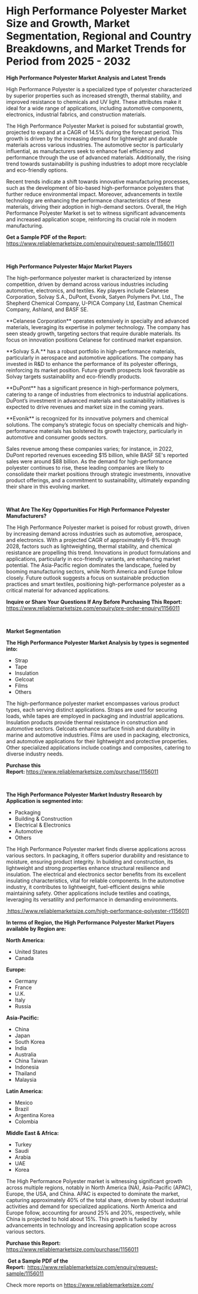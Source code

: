 <p><h1>High Performance Polyester Market Size and Growth, Market Segmentation, Regional and Country Breakdowns, and Market Trends for Period from 2025 -  2032</h1></p><p><strong>High Performance Polyester Market Analysis and Latest Trends</strong></p>
<p><p>High Performance Polyester is a specialized type of polyester characterized by superior properties such as increased strength, thermal stability, and improved resistance to chemicals and UV light. These attributes make it ideal for a wide range of applications, including automotive components, electronics, industrial fabrics, and construction materials. </p><p>The High Performance Polyester Market is poised for substantial growth, projected to expand at a CAGR of 14.5% during the forecast period. This growth is driven by the increasing demand for lightweight and durable materials across various industries. The automotive sector is particularly influential, as manufacturers seek to enhance fuel efficiency and performance through the use of advanced materials. Additionally, the rising trend towards sustainability is pushing industries to adopt more recyclable and eco-friendly options.</p><p>Recent trends indicate a shift towards innovative manufacturing processes, such as the development of bio-based high-performance polyesters that further reduce environmental impact. Moreover, advancements in textile technology are enhancing the performance characteristics of these materials, driving their adoption in high-demand sectors. Overall, the High Performance Polyester Market is set to witness significant advancements and increased application scope, reinforcing its crucial role in modern manufacturing.</p></p>
<p><strong>Get a Sample PDF of the Report:&nbsp;</strong> <a href="https://www.reliablemarketsize.com/enquiry/request-sample/1156011?utm_campaign=3525&utm_medium=2&utm_source=Github&utm_content=ia&utm_term=01042025&utm_id=high-performance-polyester">https://www.reliablemarketsize.com/enquiry/request-sample/1156011</a></p>
<p>&nbsp;</p>
<p><strong>High Performance Polyester Major Market Players</strong></p>
<p><p>The high-performance polyester market is characterized by intense competition, driven by demand across various industries including automotive, electronics, and textiles. Key players include Celanese Corporation, Solvay S.A., DuPont, Evonik, Satyen Polymers Pvt. Ltd., The Shepherd Chemical Company, U-PICA Company Ltd, Eastman Chemical Company, Ashland, and BASF SE.</p><p>**Celanese Corporation** operates extensively in specialty and advanced materials, leveraging its expertise in polymer technology. The company has seen steady growth, targeting sectors that require durable materials. Its focus on innovation positions Celanese for continued market expansion.</p><p>**Solvay S.A.** has a robust portfolio in high-performance materials, particularly in aerospace and automotive applications. The company has invested in R&D to enhance the performance of its polyester offerings, reinforcing its market position. Future growth prospects look favorable as Solvay targets sustainability and eco-friendly products.</p><p>**DuPont** has a significant presence in high-performance polymers, catering to a range of industries from electronics to industrial applications. DuPont’s investment in advanced materials and sustainability initiatives is expected to drive revenues and market size in the coming years.</p><p>**Evonik** is recognized for its innovative polymers and chemical solutions. The company’s strategic focus on specialty chemicals and high-performance materials has bolstered its growth trajectory, particularly in automotive and consumer goods sectors.</p><p>Sales revenue among these companies varies; for instance, in 2022, DuPont reported revenues exceeding $15 billion, while BASF SE's reported sales were around $88 billion. As the demand for high-performance polyester continues to rise, these leading companies are likely to consolidate their market positions through strategic investments, innovative product offerings, and a commitment to sustainability, ultimately expanding their share in this evolving market.</p></p>
<p>&nbsp;</p>
<p><strong>What Are The Key Opportunities For High Performance Polyester Manufacturers?</strong></p>
<p><p>The High Performance Polyester market is poised for robust growth, driven by increasing demand across industries such as automotive, aerospace, and electronics. With a projected CAGR of approximately 6-8% through 2028, factors such as lightweighting, thermal stability, and chemical resistance are propelling this trend. Innovations in product formulations and applications, particularly in eco-friendly variants, are enhancing market potential. The Asia-Pacific region dominates the landscape, fueled by booming manufacturing sectors, while North America and Europe follow closely. Future outlook suggests a focus on sustainable production practices and smart textiles, positioning high-performance polyester as a critical material for advanced applications.</p></p>
<p><strong>Inquire or Share Your Questions If Any Before Purchasing This Report:</strong> <a href="https://www.reliablemarketsize.com/enquiry/pre-order-enquiry/1156011?utm_campaign=3525&utm_medium=2&utm_source=Github&utm_content=ia&utm_term=01042025&utm_id=high-performance-polyester">https://www.reliablemarketsize.com/enquiry/pre-order-enquiry/1156011</a></p>
<p>&nbsp;</p>
<p><strong>Market Segmentation</strong></p>
<p><strong>The High Performance Polyester Market Analysis by types is segmented into:</strong></p>
<p><ul><li>Strap</li><li>Tape</li><li>Insulation</li><li>Gelcoat</li><li>Films</li><li>Others</li></ul></p>
<p><p>The high-performance polyester market encompasses various product types, each serving distinct applications. Straps are used for securing loads, while tapes are employed in packaging and industrial applications. Insulation products provide thermal resistance in construction and automotive sectors. Gelcoats enhance surface finish and durability in marine and automotive industries. Films are used in packaging, electronics, and automotive applications for their lightweight and protective properties. Other specialized applications include coatings and composites, catering to diverse industry needs.</p></p>
<p><strong>Purchase this Report:&nbsp;</strong><a href="https://www.reliablemarketsize.com/purchase/1156011?utm_campaign=3525&utm_medium=2&utm_source=Github&utm_content=ia&utm_term=01042025&utm_id=high-performance-polyester">https://www.reliablemarketsize.com/purchase/1156011</a></p>
<p>&nbsp;</p>
<p><strong>The High Performance Polyester Market Industry Research by Application is segmented into:</strong></p>
<p><ul><li>Packaging</li><li>Building & Construction</li><li>Electrical & Electronics</li><li>Automotive</li><li>Others</li></ul></p>
<p><p>The High Performance Polyester market finds diverse applications across various sectors. In packaging, it offers superior durability and resistance to moisture, ensuring product integrity. In building and construction, its lightweight and strong properties enhance structural resilience and insulation. The electrical and electronics sector benefits from its excellent insulating characteristics, vital for reliable components. In the automotive industry, it contributes to lightweight, fuel-efficient designs while maintaining safety. Other applications include textiles and coatings, leveraging its versatility and performance in demanding environments.</p></p>
<p><a href="https://www.reliablemarketsize.com/high-performance-polyester-r1156011?utm_campaign=3525&utm_medium=2&utm_source=Github&utm_content=ia&utm_term=01042025&utm_id=high-performance-polyester">&nbsp;https://www.reliablemarketsize.com/high-performance-polyester-r1156011</a></p>
<p><strong>In terms of Region, the High Performance Polyester Market Players available by Region are:</strong></p>
<p>
    <p> <strong> North America: </strong>
        <ul>
            <li>United States</li>
            <li>Canada</li>
        </ul>
        </p> 
    <p> <strong> Europe: </strong>
        <ul>
            <li>Germany</li>
            <li>France</li>
            <li>U.K.</li>
            <li>Italy</li>
            <li>Russia</li>
        </ul>
        </p> 
    <p> <strong> Asia-Pacific: </strong>
        <ul>
            <li>China</li>
            <li>Japan</li>
            <li>South Korea</li>
            <li>India</li>
            <li>Australia</li>
            <li>China Taiwan</li>
            <li>Indonesia</li>
            <li>Thailand</li>
            <li>Malaysia</li>
        </ul>
        </p> 
    <p> <strong> Latin America: </strong>
        <ul>
            <li>Mexico</li>
            <li>Brazil</li>
            <li>Argentina Korea</li>
            <li>Colombia</li>
        </ul>
        </p> 
    <p> <strong> Middle East & Africa: </strong>
        <ul>
            <li>Turkey</li>
            <li>Saudi</li>
            <li>Arabia</li>
            <li>UAE</li>
            <li>Korea</li>
        </ul>
    </p>
    </p>
<p><p>The High Performance Polyester market is witnessing significant growth across multiple regions, notably in North America (NA), Asia-Pacific (APAC), Europe, the USA, and China. APAC is expected to dominate the market, capturing approximately 40% of the total share, driven by robust industrial activities and demand for specialized applications. North America and Europe follow, accounting for around 25% and 20%, respectively, while China is projected to hold about 15%. This growth is fueled by advancements in technology and increasing application scope across various sectors.</p></p>
<p><strong>Purchase this Report: </strong><a href="https://www.reliablemarketsize.com/purchase/1156011?utm_campaign=3525&utm_medium=2&utm_source=Github&utm_content=ia&utm_term=01042025&utm_id=high-performance-polyester">https://www.reliablemarketsize.com/purchase/1156011</a></p>
<p>&nbsp;<strong>Get a Sample PDF of the Report:&nbsp;&nbsp;</strong><a href="https://www.reliablemarketsize.com/enquiry/request-sample/1156011?utm_campaign=3525&utm_medium=2&utm_source=Github&utm_content=ia&utm_term=01042025&utm_id=high-performance-polyester">https://www.reliablemarketsize.com/enquiry/request-sample/1156011</a></p>
<p><strong></strong></p>
<p>Check more reports on <a href="https://www.reliablemarketsize.com/?utm_campaign=3525&utm_medium=2&utm_source=Github&utm_content=ia&utm_term=01042025&utm_id=high-performance-polyester">https://www.reliablemarketsize.com/</a></p>